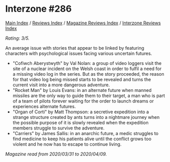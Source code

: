 # Interzone #286

[Main Index](../../../README.md) / [Reviews Index](../../README.md) / [Magazine Reviews Index](../README.md) / [Interzone Reviews Index](README.md)

*Rating: 3/5.*

An average issue with stories that appear to be linked by featuring characters with psychological issues facing various uncertain futures.

- "Cofiwch Aberystwyth" by Val Nolan: a group of video loggers visit the site of a nuclear incident on the Welsh coast in order to fulfil a need for a missing video log in the series. But as the story proceeded, the reason for that video log being missed starts to be revealed and turns the current visit into a more dangerous adventure.
- "Rocket Man" by Louis Evans: in an alternate future when manned missiles are the only way to guide them to their target, a man who is part of a team of pilots forever waiting for the order to launch dreams or experiences alternate futures.
- "Organ of Corti" by Matt Thompson: a secretive expedition into a strange structure created by ants turns into a nightmare journey when the possible purpose of it is slowly revealed when the expedition members struggle to survive the adventure.
- "Carriers" by James Sallis: in an anarchic future, a medic struggles to find medicine to keep his patients alive until the conflict grows too violent and he now has to escape to continue living.

*Magazine read from 2020/03/31 to 2020/04/09.*
